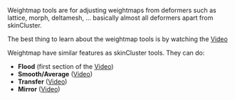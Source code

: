 
Weightmap tools are for adjusting weightmaps from deformers such as lattice, morph, deltamesh, ... basically almost
all deformers apart from skinCluster.
 
The best thing to learn about the weightmap tools is by watching the [Video](https://www.youtube.com/watch?v=N2GJ6WLeMU0)  


Weightmap have similar features as skinCluster tools. They can do:  

- **Flood** (first section of the [Video](https://www.youtube.com/watch?v=N2GJ6WLeMU0))
- **Smooth/Average** ([Video](https://www.youtube.com/watch?v=N2GJ6WLeMU0&t=0m55s))
- **Transfer** ([Video](https://www.youtube.com/watch?v=N2GJ6WLeMU0&t=1m19s))
- **Mirror** ([Video](https://www.youtube.com/watch?v=N2GJ6WLeMU0&t=1m48s))


